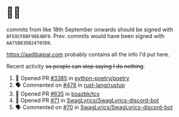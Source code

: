 # 👋🏻
<!--
**aadibajpai/aadibajpai** is a ✨ _special_ ✨ repository because its `README.md` (this file) appears on your GitHub profile.
-->
commits from like 18th September onwards should be signed with `BFE0CFDBF90E4BF0`. Prev. commits would have been signed with `AA75B83DB24703D6`.

https://aadibajpai.com probably contains all the info I'd put here.

Recent activity ~~so people can stop saying I do nothing~~:
<!--START_SECTION:activity-->
1. 💪 Opened PR [#3385](https://github.com/python-poetry/poetry/pull/3385) in [python-poetry/poetry](https://github.com/python-poetry/poetry)
2. 🗣 Commented on [#478](https://github.com/rust-lang/rustup/issues/478) in [rust-lang/rustup](https://github.com/rust-lang/rustup)
3. 💪 Opened PR [#635](https://github.com/boazbk/tcs/pull/635) in [boazbk/tcs](https://github.com/boazbk/tcs)
4. 💪 Opened PR [#71](https://github.com/SwagLyrics/SwagLyrics-discord-bot/pull/71) in [SwagLyrics/SwagLyrics-discord-bot](https://github.com/SwagLyrics/SwagLyrics-discord-bot)
5. 🗣 Commented on [#70](https://github.com/SwagLyrics/SwagLyrics-discord-bot/issues/70) in [SwagLyrics/SwagLyrics-discord-bot](https://github.com/SwagLyrics/SwagLyrics-discord-bot)
<!--END_SECTION:activity-->
